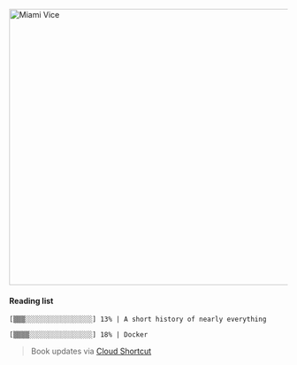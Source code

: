 [<img src="https://media.giphy.com/media/l0IsIMQkVZ0UK1Q7C/giphy.gif" alt="Miami Vice" width="800" height="500">](https://www.youtube.com/watch?v=-aMCzRj3Syg)

  #### Reading list

  ```
  [▒▒▒░░░░░░░░░░░░░░░░░] 13% | A short history of nearly everything
  
  [▒▒▒▒░░░░░░░░░░░░░░░░] 18% | Docker
  ```

  > Book updates via [Cloud Shortcut](https://github.com/saschazengler/progress_bar_shortcut)
  
